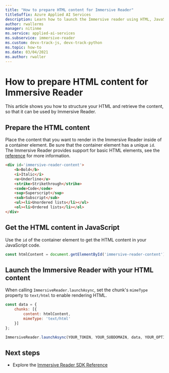 ```yaml
---
title: "How to prepare HTML content for Immersive Reader"
titleSuffix: Azure Applied AI Services
description: Learn how to launch the Immersive reader using HTML, JavaScript, Python, Android, or iOS. Immersive Reader uses proven techniques to improve reading comprehension for language learners, emerging readers, and students with learning differences.
author: rwallerms
manager: nitinme
ms.service: applied-ai-services
ms.subservice: immersive-reader
ms.custom: devx-track-js, devx-track-python
ms.topic: how-to
ms.date: 03/04/2021
ms.author: rwaller
---
```


# How to prepare HTML content for Immersive Reader

This article shows you how to structure your HTML and retrieve the content, so that it can be used by Immersive Reader.

## Prepare the HTML content

Place the content that you want to render in the Immersive Reader inside of a container element. Be sure that the container element has a unique `id`. The Immersive Reader provides support for basic HTML elements, see the [reference](reference.md#html-support) for more information.

```html
<div id='immersive-reader-content'>
    <b>Bold</b>
    <i>Italic</i>
    <u>Underline</u>
    <strike>Strikethrough</strike>
    <code>Code</code>
    <sup>Superscript</sup>
    <sub>Subscript</sub>
    <ul><li>Unordered lists</li></ul>
    <ol><li>Ordered lists</li></ol>
</div>
```

## Get the HTML content in JavaScript

Use the `id` of the container element to get the HTML content in your JavaScript code.

```javascript
const htmlContent = document.getElementById('immersive-reader-content').innerHTML;
```

## Launch the Immersive Reader with your HTML content

When calling `ImmersiveReader.launchAsync`, set the chunk's `mimeType` property to `text/html` to enable rendering HTML.

```javascript
const data = {
    chunks: [{
        content: htmlContent,
        mimeType: 'text/html'
    }]
};

ImmersiveReader.launchAsync(YOUR_TOKEN, YOUR_SUBDOMAIN, data, YOUR_OPTIONS);
```

## Next steps

* Explore the [Immersive Reader SDK Reference](reference.md)

